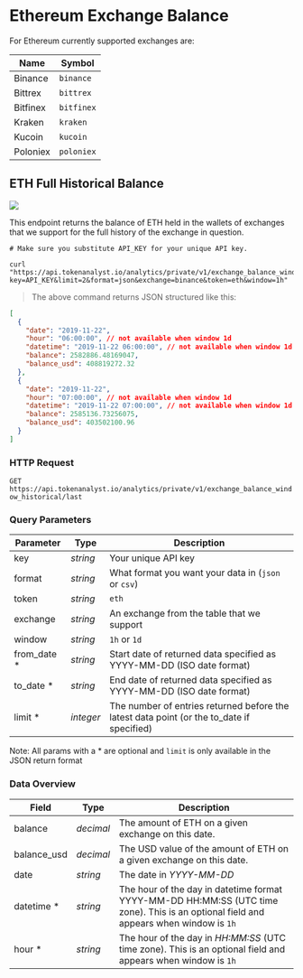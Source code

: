 # Ethereum Exchange Balance 

For Ethereum currently supported exchanges are:

| Name           | Symbol           |
|----------------|------------------|
| Binance        | `binance`        | 
| Bittrex        | `bittrex`        | 
| Bitfinex       | `bitfinex`       |
| Kraken         | `kraken`         |
| Kucoin         | `kucoin`         |
| Poloniex       | `poloniex`       |


## ETH Full Historical Balance

<img src="https://img.shields.io/badge/Tier-Professional-black.svg"/>

This endpoint returns the balance of ETH held in the wallets of exchanges that we support for the full history of the exchange in question.

```shell
# Make sure you substitute API_KEY for your unique API key.

curl "https://api.tokenanalyst.io/analytics/private/v1/exchange_balance_window_historical/last?key=API_KEY&limit=2&format=json&exchange=binance&token=eth&window=1h"
```

> The above command returns JSON structured like this:

```json
[
  {
    "date": "2019-11-22",
    "hour": "06:00:00", // not available when window 1d
    "datetime": "2019-11-22 06:00:00", // not available when window 1d
    "balance": 2582886.48169047,
    "balance_usd": 408819272.32
  },
  {
    "date": "2019-11-22",
    "hour": "07:00:00", // not available when window 1d
    "datetime": "2019-11-22 07:00:00", // not available when window 1d
    "balance": 2585136.73256075,
    "balance_usd": 403502100.96
  }
]
```

### HTTP Request

`GET https://api.tokenanalyst.io/analytics/private/v1/exchange_balance_window_historical/last`

### Query Parameters

| Parameter    | Type      | Description                                                                               |
| ------------ | --------- | ----------------------------------------------------------------------------------------- |
| key          | _string_  | Your unique API key                                                                       |
| format       | _string_  | What format you want your data in (`json` or `csv`)                                       |
| token        | _string_  | `eth`                                                                                     |                                    |
| exchange     | _string_  | An exchange from the table that we support                                              |
| window       | _string_  | `1h` or `1d`                                                                              |
| from_date \* | _string_  | Start date of returned data specified as YYYY-MM-DD (ISO date format)                     |
| to_date \*   | _string_  | End date of returned data specified as YYYY-MM-DD (ISO date format)                       |
| limit \*     | _integer_ | The number of entries returned before the latest data point (or the to_date if specified) |

Note: All params with a \* are optional and `limit` is only available in the JSON return format

### Data Overview

| Field                                   | Type      | Description                                                                                                                                                                                                               |
| --------------------------------------- | --------- | ------------------------------------------------------------------------------------------------------------------------------------------------------------------------------------------------------------------------- |
| balance                                 | _decimal_ | The amount of ETH on a given exchange on this date.                                                                                                                                |
| balance_usd                             | _decimal_ | The USD value of the amount of ETH on a given exchange on this date.                                                                                                            |
| date                                    | _string_  | The date in _YYYY-MM-DD_                                                                                                                                                                                                  |
| datetime *                              | _string_  | The hour of the day in datetime format YYYY-MM-DD HH:MM:SS (UTC time zone). This is an optional field and appears when window is `1h`                                                                               |
| hour *                                  | _string_  | The hour of the day in _HH:MM:SS_ (UTC time zone). This is an optional field and appears when window is `1h`                                                                                                        |
